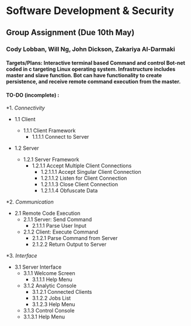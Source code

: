 # Software Development & Security
## Group Assignment (Due 10th May)
### Cody Lobban, Will Ng, John Dickson, Zakariya Al-Darmaki

#### Targets/Plans: Interactive terminal based Command and control Bot-net coded in c targeting Linux operating system. Infrastructure includes master and slave function. Bot can have functionality to create persistence, and receive remote command execution from the master.


#### TO-DO (incomplete) :
*1. *Connectivity*

  * 1.1 Client
    * 1.1.1 Client Framework
      * 1.1.1.1 Connect to Server
      
  * 1.2 Server
    * 1.2.1 Server Framework
      * 1.2.1.1 Accept Multiple Client Connections
        * 1.2.1.1.1 Accept Singular Client Connection
        * 1.2.1.1.2 Listen for Client Connection
        * 1.2.1.1.3 Close Client Connection
        * 1.2.1.1.4 Obfuscate Data
      
      
*2. *Communication*
  * 2.1 Remote Code Execution
    * 2.1.1 Server: Send Command
      * 2.1.1.1 Parse User Input
    * 2.1.2 Client: Execute Command
      * 2.1.2.1 Parse Command from Server
      * 2.1.2.2 Return Output to Server
      
      
*3. *Interface* 
  * 3.1 Server Interface 
    * 3.1.1 Welcome Screen
      * 3.1.1.1 Help Menu
    * 3.1.2 Analytic Console
      * 3.1.2.1 Connected Clients
      * 3.1.2.2 Jobs List
      * 3.1.2.3 Help Menu
    * 3.1.3 Control Console
    * 3.1.3.1 Help Menu
